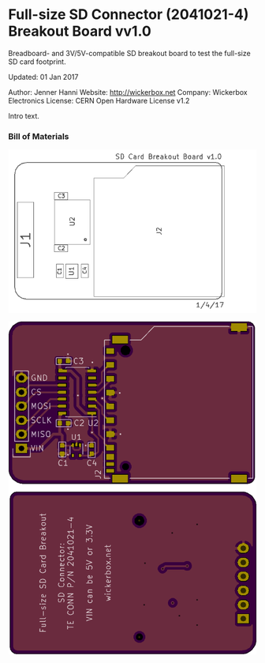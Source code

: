 <!--- start title --->
# Full-size SD Connector (2041021-4) Breakout Board vv1.0
Breadboard- and 3V/5V-compatible SD breakout board to test the full-size SD card footprint.


Updated: 01 Jan 2017

Author: Jenner Hanni
Website: http://wickerbox.net
Company: Wickerbox Electronics
License: CERN Open Hardware License v1.2

<!--- end title --->
Intro text.

### Bill of Materials

<!--- bom start --->
<!--- bom end --->
![Assembly Diagram](assembly.png)

![Gerber Preview](preview.png)

